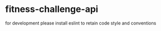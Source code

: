 # fitness-challenge-api

for development please install eslint to retain code style and conventions
